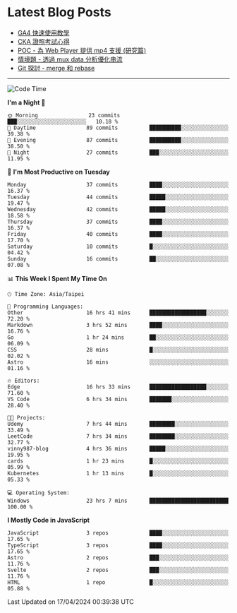 # Latest Blog Posts
<!-- BLOG-POST-LIST:START -->
- [GA4 快速使用教學](https://blog.vinny987.xyz/blog/2024/quick-guide-to-using-ga4/)
- [CKA 證照考試心得](https://blog.vinny987.xyz/blog/2024/my-experience-taking-the-cka-certification-exam/)
- [POC - 為 Web Player 提供 mp4 支援 &lpar;研究篇&rpar;](https://blog.vinny987.xyz/blog/2024/poc-how-to-provide-mp4-support-for-a-web-player-research/)
- [情境題 - 透過 mux data 分析優化串流](https://blog.vinny987.xyz/blog/2024/case-study-optimizing-streaming-through-mux-data-analysis/)
- [Git 探討 - merge 和 rebase](https://blog.vinny987.xyz/blog/2024/exploring-git-merge-and-rebase/)
<!-- BLOG-POST-LIST:END -->

---

<!--START_SECTION:waka-->
![Code Time](http://img.shields.io/badge/Code%20Time-46%20hrs%2056%20mins-blue)

**I'm a Night 🦉** 

```text
🌞 Morning                23 commits          ███░░░░░░░░░░░░░░░░░░░░░░   10.18 % 
🌆 Daytime                89 commits          ██████████░░░░░░░░░░░░░░░   39.38 % 
🌃 Evening                87 commits          ██████████░░░░░░░░░░░░░░░   38.50 % 
🌙 Night                  27 commits          ███░░░░░░░░░░░░░░░░░░░░░░   11.95 % 
```
📅 **I'm Most Productive on Tuesday** 

```text
Monday                   37 commits          ████░░░░░░░░░░░░░░░░░░░░░   16.37 % 
Tuesday                  44 commits          █████░░░░░░░░░░░░░░░░░░░░   19.47 % 
Wednesday                42 commits          █████░░░░░░░░░░░░░░░░░░░░   18.58 % 
Thursday                 37 commits          ████░░░░░░░░░░░░░░░░░░░░░   16.37 % 
Friday                   40 commits          ████░░░░░░░░░░░░░░░░░░░░░   17.70 % 
Saturday                 10 commits          █░░░░░░░░░░░░░░░░░░░░░░░░   04.42 % 
Sunday                   16 commits          ██░░░░░░░░░░░░░░░░░░░░░░░   07.08 % 
```


📊 **This Week I Spent My Time On** 

```text
🕑︎ Time Zone: Asia/Taipei

💬 Programming Languages: 
Other                    16 hrs 41 mins      ██████████████████░░░░░░░   72.20 % 
Markdown                 3 hrs 52 mins       ████░░░░░░░░░░░░░░░░░░░░░   16.76 % 
Go                       1 hr 24 mins        ██░░░░░░░░░░░░░░░░░░░░░░░   06.09 % 
CSS                      28 mins             █░░░░░░░░░░░░░░░░░░░░░░░░   02.02 % 
Astro                    16 mins             ░░░░░░░░░░░░░░░░░░░░░░░░░   01.16 % 

🔥 Editors: 
Edge                     16 hrs 33 mins      ██████████████████░░░░░░░   71.60 % 
VS Code                  6 hrs 34 mins       ███████░░░░░░░░░░░░░░░░░░   28.40 % 

🐱‍💻 Projects: 
Udemy                    7 hrs 44 mins       ████████░░░░░░░░░░░░░░░░░   33.49 % 
LeetCode                 7 hrs 34 mins       ████████░░░░░░░░░░░░░░░░░   32.77 % 
vinny987-blog            4 hrs 36 mins       █████░░░░░░░░░░░░░░░░░░░░   19.95 % 
cards                    1 hr 23 mins        █░░░░░░░░░░░░░░░░░░░░░░░░   05.99 % 
Kubernetes               1 hr 13 mins        █░░░░░░░░░░░░░░░░░░░░░░░░   05.33 % 

💻 Operating System: 
Windows                  23 hrs 7 mins       █████████████████████████   100.00 % 
```

**I Mostly Code in JavaScript** 

```text
JavaScript               3 repos             ████░░░░░░░░░░░░░░░░░░░░░   17.65 % 
TypeScript               3 repos             ████░░░░░░░░░░░░░░░░░░░░░   17.65 % 
Astro                    2 repos             ███░░░░░░░░░░░░░░░░░░░░░░   11.76 % 
Svelte                   2 repos             ███░░░░░░░░░░░░░░░░░░░░░░   11.76 % 
HTML                     1 repo              █░░░░░░░░░░░░░░░░░░░░░░░░   05.88 % 
```




 Last Updated on 17/04/2024 00:39:38 UTC
<!--END_SECTION:waka-->

<!--
**vincent97277/vincent97277** is a ✨ _special_ ✨ repository because its `README.md` (this file) appears on your GitHub profile.

Here are some ideas to get you started:

- 🔭 I’m currently working on ...
- 🌱 I’m currently learning ...
- 👯 I’m looking to collaborate on ...
- 🤔 I’m looking for help with ...
- 💬 Ask me about ...
- 📫 How to reach me: ...
- 😄 Pronouns: ...
- ⚡ Fun fact: ...
-->
